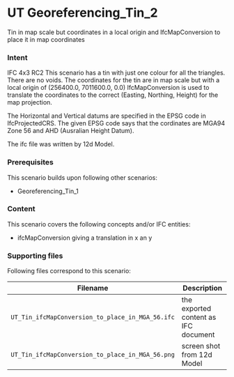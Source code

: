 
# UT Georeferencing_Tin_2

Tin in map scale but coordinates in a local origin and IfcMapConversion to place it in map coordinates 

### Intent

IFC 4x3 RC2
This scenario has a tin with just one colour for all the triangles. 
There are no voids.
The coordinates for the tin are in map scale but with a local origin of (256400.0, 7011600.0, 0.0)
IfcMapConversion is used to translate the coordinates to the correct (Easting, Northing, Height) for the map projection.

The Horizontal and Vertical datums are specified in the EPSG code in IfcProjectedCRS.
The given EPSG code says that the cordinates are  MGA94 Zone 56 and AHD (Ausralian Height Datum).

The ifc file was written by 12d Model. 

### Prerequisites

This scenario builds upon following other scenarios:
- Georeferencing_Tin_1

### Content

This scenario covers the following concepts and/or IFC entities:

- ifcMapConversion giving a translation in x an y

### Supporting files

Following files correspond to this scenario:

| Filename                                         | Description                               |
|--------------------------------------------------|-------------------------------------------|
| `UT_Tin_ifcMapConversion_to_place_in_MGA_56.ifc` | the exported content as IFC document      |
| `UT_Tin_ifcMapConversion_to_place_in_MGA_56.png` | screen shot from 12d Model                |

